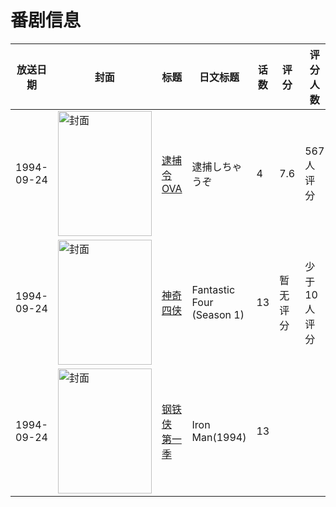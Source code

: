 # 番剧信息

|放送日期|封面|标题|日文标题|话数|评分|评分人数|
|---|---|---|---|---|---|---|
|1994-09-24|<img src="//lain.bgm.tv/pic/cover/c/3e/3c/45904_0yk0l.jpg" alt="封面" style="width:150px;height:200px;object-fit:cover;">|[逮捕令 OVA](https://bangumi.tv/subject/45904)|逮捕しちゃうぞ|4|7.6|567人评分|
|1994-09-24|<img src="//lain.bgm.tv/pic/cover/c/38/46/130113_vGi6A.jpg" alt="封面" style="width:150px;height:200px;object-fit:cover;">|[神奇四侠](https://bangumi.tv/subject/130113)|Fantastic Four (Season 1)|13|暂无评分|少于10人评分|
|1994-09-24|<img src="//lain.bgm.tv/pic/cover/c/26/65/481353_pylB9.jpg" alt="封面" style="width:150px;height:200px;object-fit:cover;">|[钢铁侠 第一季](https://bangumi.tv/subject/481353)|Iron Man(1994)|13|||

